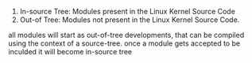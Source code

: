 1. In-source Tree: Modules present in the Linux Kernel Source Code
2. Out-of Tree: Modules not present in the Linux Kernel Source Code.


all modules will start as out-of-tree developments, that can be compiled using the context of a source-tree. once a module gets accepted to be inculded it will become in-source tree